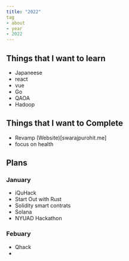 ```yaml
---
title: "2022"
tag
- about
- year
- 2022
---
```


## Things that I want to learn 
- Japaneese
- react
- vue
- Go
- QAOA
- Hadoop

## Things that I want to Complete 
- Revamp (Website)[swarajpurohit.me]
- focus on health

## Plans
### January
- iQuHack
- Start Out with Rust 
- Solidity smart contrats
- Solana
- NYUAD Hackathon

### Febuary
- Qhack
- 
